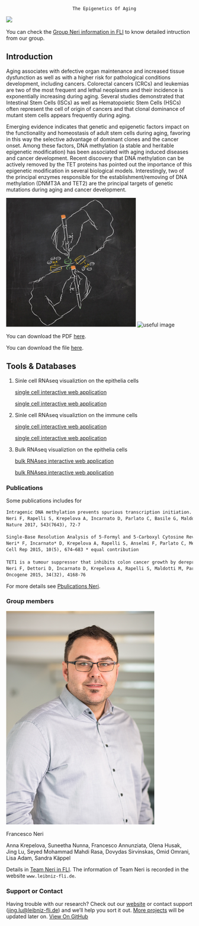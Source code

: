                              The Epigenetics Of Aging

<img src="https://specials-images.forbesimg.com/imageserve/1056797512/960x0.jpg?fit=scale" >

You can check the [Group Neri information in FLI](https://www.leibniz-fli.de/research/research-groups/neri/) to know detailed intruction from our group.

## Introduction

Aging associates with defective organ maintenance and increased tissue dysfunction as well as with a higher risk for pathological conditions development, including cancers. Colorectal cancers (CRCs) and leukemias are two of the most frequent and lethal neoplasms and their incidence is exponentially increasing during aging. Several studies demonstrated that Intestinal Stem Cells (ISCs) as well as Hematopoietic Stem Cells (HSCs) often represent the cell of origin of cancers and that clonal dominance of mutant stem cells appears frequently during aging.

Emerging evidence indicates that genetic and epigenetic factors impact on the functionality and homeostasis of adult stem cells during aging, favoring in this way the selective advantage of dominant clones and the cancer onset. Among these factors, DNA methylation (a stable and heritable epigenetic modification) has been associated with aging induced diseases and cancer development. Recent discovery that DNA methylation can be actively removed by the TET proteins has pointed out the importance of this epigenetic modification in several biological models. Interestingly, two of the principal enzymes responsible for the establishment/removing of DNA methylation (DNMT3A and TET2) are the principal targets of genetic mutations during aging and cancer development.

<img src="assets/images/pic1.png" alt="hi" class="inline"/>  ![useful image](https://healixloo.github.io/group_neri/assets/images/pic1.png)

You can download the PDF [here](https://healixloo.github.io/group_neri/assets/files/doc1.pdf).

You can download the file [here](https://healixloo.github.io/group_neri/assets/files/doc.py).

## Tools & Databases

1. Sinle cell RNAseq visualiztion on the epithelia cells

   [single cell interactive web application](https://gen100.leibniz-fli.de/shiny-odin/jlu/)
   
   [single cell interactive web application](https://gen100.leibniz-fli.de/shiny-odin/jlu/)

2. Sinle cell RNAseq visualiztion on the immune cells

   [single cell interactive web application](https://gen100.leibniz-fli.de/shiny-odin/jlu/)
   
   [single cell interactive web application](https://gen100.leibniz-fli.de/shiny-odin/jlu/)

3. Bulk RNAseq visualiztion on the epithelia cells

   [bulk RNAseq interactive web application](https://gen100.leibniz-fli.de/shiny-odin/jlu/)
   
   [bulk RNAseq interactive web application](https://gen100.leibniz-fli.de/shiny-odin/jlu/)

### Publications

Some publications includes for

```markdown
Intragenic DNA methylation prevents spurious transcription initiation.
Neri F, Rapelli S, Krepelova A, Incarnato D, Parlato C, Basile G, Maldotti M, Anselmi F, Oliviero S
Nature 2017, 543(7643), 72-7

Single-Base Resolution Analysis of 5-Formyl and 5-Carboxyl Cytosine Reveals Promoter DNA Methylation Dynamics.
Neri* F, Incarnato* D, Krepelova A, Rapelli S, Anselmi F, Parlato C, Medana C, Dal Bello F, Oliviero S
Cell Rep 2015, 10(5), 674–683 * equal contribution

TET1 is a tumour suppressor that inhibits colon cancer growth by derepressing inhibitors of the WNT pathway.
Neri F, Dettori D, Incarnato D, Krepelova A, Rapelli S, Maldotti M, Parlato C, Paliogiannis P, Oliviero S
Oncogene 2015, 34(32), 4168-76
```

For more details see [Pbulications Neri](https://www.leibniz-fli.de/nc/research/research-groups/neri/publications/).

### Group members
<img src="assets/images/pic2.png" alt="hi" class="inline" width="400" height="576" /> 

Francesco Neri

Anna Krepelova,
Suneetha Nunna,
Francesco Annunziata,
Olena Husak,
Jing Lu,
Seyed Mohammad Mahdi Rasa,
Dovydas Sirvinskas,
Omid Omrani,
Lisa Adam,
Sandra Käppel

Details in [Team Neri in FLI](https://www.leibniz-fli.de/research/research-groups/neri/methods-team/). The information of Team Neri is recorded in the website `www.leibniz-fli.de`.

### Support or Contact

Having trouble with our research? Check out our [website](https://healixloo.github.io/group_neri/) or contact support (jing.lu@leibniz-fli.de) and we’ll help you sort it out. [More projects](https://healixloo.github.io/2020/04/12/hello-world/) will be updated later on. 
[View On GitHub](https://github.com/healixloo/labneri)
